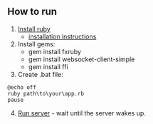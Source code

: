 ## How to run

1. [Install ruby](https://rubyinstaller.org/downloads/)
   - [installation instructions](https://youtu.be/6_ek4hokiak?si=GPFuqgVqyPVX_aR4&t=209)
2. Install gems:
   - gem install fxruby
   - gem install websocket-client-simple
   - gem install ffi
3. Create .bat file:

```
@echo off
ruby path\to\your\app.rb
pause
```

4. [Run server](https://v-connect-q36m.onrender.com) - wait until the server wakes up.
